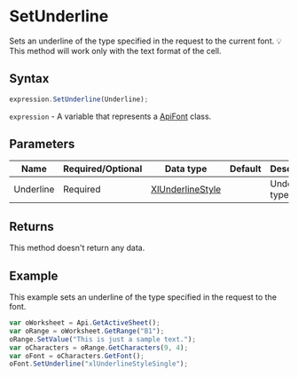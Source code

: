 # SetUnderline

Sets an underline of the type specified in the request to the current font.
💡 This method will work only with the text format of the cell.

## Syntax

```javascript
expression.SetUnderline(Underline);
```

`expression` - A variable that represents a [ApiFont](../ApiFont.md) class.

## Parameters

| **Name** | **Required/Optional** | **Data type** | **Default** | **Description** |
| ------------- | ------------- | ------------- | ------------- | ------------- |
| Underline | Required | [XlUnderlineStyle](../../Enumeration/XlUnderlineStyle.md) |  | Underline type. |

## Returns

This method doesn't return any data.

## Example

This example sets an underline of the type specified in the request to the font.

```javascript editor-xlsx
var oWorksheet = Api.GetActiveSheet();
var oRange = oWorksheet.GetRange("B1");
oRange.SetValue("This is just a sample text.");
var oCharacters = oRange.GetCharacters(9, 4);
var oFont = oCharacters.GetFont();
oFont.SetUnderline("xlUnderlineStyleSingle");
```
